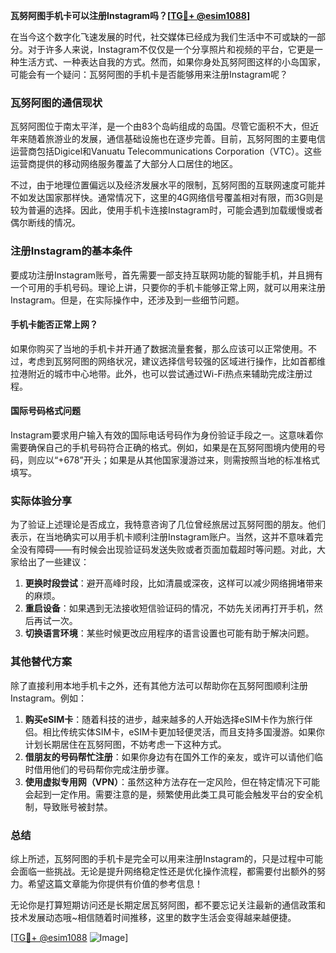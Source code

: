 **瓦努阿图手机卡可以注册Instagram吗？[[TG💪+ @esim1088](https://t.me/s/esim1088)]**

在当今这个数字化飞速发展的时代，社交媒体已经成为我们生活中不可或缺的一部分。对于许多人来说，Instagram不仅仅是一个分享照片和视频的平台，它更是一种生活方式、一种表达自我的方式。然而，如果你身处瓦努阿图这样的小岛国家，可能会有一个疑问：瓦努阿图的手机卡是否能够用来注册Instagram呢？

### 瓦努阿图的通信现状

瓦努阿图位于南太平洋，是一个由83个岛屿组成的岛国。尽管它面积不大，但近年来随着旅游业的发展，通信基础设施也在逐步完善。目前，瓦努阿图的主要电信运营商包括Digicel和Vanuatu Telecommunications Corporation（VTC）。这些运营商提供的移动网络服务覆盖了大部分人口居住的地区。

不过，由于地理位置偏远以及经济发展水平的限制，瓦努阿图的互联网速度可能并不如发达国家那样快。通常情况下，这里的4G网络信号覆盖相对有限，而3G则是较为普遍的选择。因此，使用手机卡连接Instagram时，可能会遇到加载缓慢或者偶尔断线的情况。

### 注册Instagram的基本条件

要成功注册Instagram账号，首先需要一部支持互联网功能的智能手机，并且拥有一个可用的手机号码。理论上讲，只要你的手机卡能够正常上网，就可以用来注册Instagram。但是，在实际操作中，还涉及到一些细节问题。

#### 手机卡能否正常上网？
如果你购买了当地的手机卡并开通了数据流量套餐，那么应该可以正常使用。不过，考虑到瓦努阿图的网络状况，建议选择信号较强的区域进行操作，比如首都维拉港附近的城市中心地带。此外，也可以尝试通过Wi-Fi热点来辅助完成注册过程。

#### 国际号码格式问题
Instagram要求用户输入有效的国际电话号码作为身份验证手段之一。这意味着你需要确保自己的手机号码符合正确的格式。例如，如果是在瓦努阿图境内使用的号码，则应以“+678”开头；如果是从其他国家漫游过来，则需按照当地的标准格式填写。

### 实际体验分享

为了验证上述理论是否成立，我特意咨询了几位曾经旅居过瓦努阿图的朋友。他们表示，在当地确实可以用手机卡顺利注册Instagram账户。当然，这并不意味着完全没有障碍——有时候会出现验证码发送失败或者页面加载超时等问题。对此，大家给出了一些建议：

1. **更换时段尝试**：避开高峰时段，比如清晨或深夜，这样可以减少网络拥堵带来的麻烦。
2. **重启设备**：如果遇到无法接收短信验证码的情况，不妨先关闭再打开手机，然后再试一次。
3. **切换语言环境**：某些时候更改应用程序的语言设置也可能有助于解决问题。

### 其他替代方案

除了直接利用本地手机卡之外，还有其他方法可以帮助你在瓦努阿图顺利注册Instagram。例如：

1. **购买eSIM卡**：随着科技的进步，越来越多的人开始选择eSIM卡作为旅行伴侣。相比传统实体SIM卡，eSIM卡更加轻便灵活，而且支持多国漫游。如果你计划长期居住在瓦努阿图，不妨考虑一下这种方式。
2. **借朋友的号码帮忙注册**：如果你身边有在国外工作的亲友，或许可以请他们临时借用他们的号码帮你完成注册步骤。
3. **使用虚拟专用网（VPN）**：虽然这种方法存在一定风险，但在特定情况下可能会起到一定作用。需要注意的是，频繁使用此类工具可能会触发平台的安全机制，导致账号被封禁。

### 总结

综上所述，瓦努阿图的手机卡是完全可以用来注册Instagram的，只是过程中可能会面临一些挑战。无论是提升网络稳定性还是优化操作流程，都需要付出额外的努力。希望这篇文章能为你提供有价值的参考信息！

无论你是打算短期访问还是长期定居瓦努阿图，都不要忘记关注最新的通信政策和技术发展动态哦~相信随着时间推移，这里的数字生活会变得越来越便捷。

[[TG💪+ @esim1088](https://t.me/s/esim1088) ![Image](https://i.postimg.cc/4NQfJmqS/Snipaste-2025-05-13-00-14-12.png)]